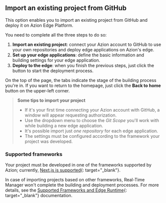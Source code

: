 ## Import an existing project from GitHub

This option enables you to import an existing project from GitHub and deploy it on Azion Edge Platform.

You need to complete all the three steps to do so:

1. **Import an existing project**: connect your Azion account to GitHub to use your own repositories and deploy edge applications on Azion's edge.
2. **Set up your edge applications**: define the basic information and building settings for your edge application. 
3. **Deploy to the edge**: when you finish the previous steps, just click the button to start the deployment process. 

On the top of the page, the tabs indicate the stage of the building process you're in. If you want to return to the homepage, just click the **Back to home** button on the upper-left corner.

> **Some tips to import your project**
>
> - If it's your first time connecting your Azion account with GitHub, a window will appear requesting authorization.
> - Use the dropdown menu to choose the *Git Scope* you'll work with while building a new edge application.
> - It's possible import just *one repository* for each edge application.
> - The settings must be configured according to the framework your project was developed. 

### Supported frameworks

Your project must be developed in one of the frameworks supported by Azion; currently, [Next.js is supported](https://www.azion.com/en/documentation/products/edge-application/edge-functions/runtime-api/supported-frameworks/nextjs/){: target="_blank"}.

In case of importing projects based on other frameworks, Real-Time Manager won't complete the building and deployment processes. For more details, see the [Supported Frameworks and Edge Runtime](https://www.azion.com/en/documentation/products/edge-application/edge-functions/runtime/overview/){: target="_blank"} documentation.
